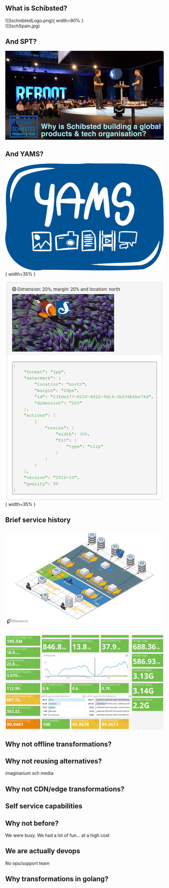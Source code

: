 #

## What is Schibsted?
<div id="left">
![](schisbtedLogo.png){ width=90% }
</div>
<div id="right">
![](schSpain.jpg)
</div>

## And SPT?
![](schreboot.jpg)

## And YAMS?

![](logo-3nd-round-alt.png){ width=35% }

![](YAMStransformation.png){ width=35% }

## Brief service history

## 
![](YAMSarch.png)

##
![](yamsUsage.png)

## Why not offline transformations?

## Why not reusing alternatives?
imaginarium
sch media

## Why not CDN/edge transformations?

## Self service capabilities

## Why not before?

We were busy. We had a lot of fun... at a high cost

## We are actually devops

No ops/support team

## Why transformations in golang?
